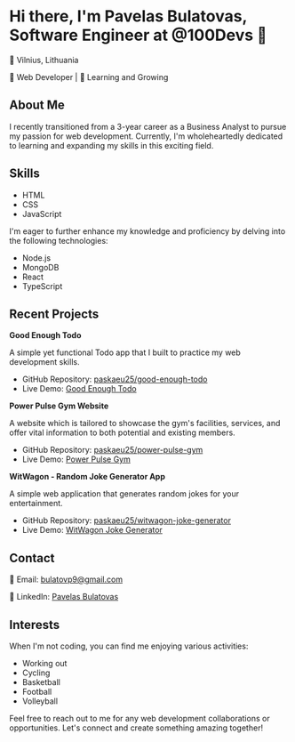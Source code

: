 
# Hi there, I'm Pavelas Bulatovas, Software Engineer at @100Devs 👋

📍 Vilnius, Lithuania

🎯 Web Developer | 🚀 Learning and Growing

## About Me

I recently transitioned from a 3-year career as a Business Analyst to pursue my passion for web development. Currently, I'm wholeheartedly dedicated to learning and expanding my skills in this exciting field.

## Skills

- HTML
- CSS
- JavaScript

I'm eager to further enhance my knowledge and proficiency by delving into the following technologies:

- Node.js
- MongoDB
- React
- TypeScript

## Recent Projects

**Good Enough Todo**

A simple yet functional Todo app that I built to practice my web development skills.

- GitHub Repository: [paskaeu25/good-enough-todo](https://github.com/paskaeu25/good-enough-todo)
- Live Demo: [Good Enough Todo](https://paskaeu25.github.io/good-enough-todo/)

**Power Pulse Gym Website**

A website which is tailored to showcase the gym's facilities, services, and offer vital information to both potential and existing members.

- GitHub Repository: [paskaeu25/power-pulse-gym](https://github.com/paskaeu25/power-pulse-gym)
- Live Demo: [Power Pulse Gym](https://paskaeu25.github.io/power-pulse-gym/)


**WitWagon - Random Joke Generator App**

A simple web application that generates random jokes for your entertainment.

- GitHub Repository: [paskaeu25/witwagon-joke-generator](https://github.com/paskaeu25/witwagon-joke-generator)
- Live Demo: [WitWagon Joke Generator](https://paskaeu25.github.io/witwagon-joke-generator/)


## Contact

📧 Email: bulatovp9@gmail.com

💼 LinkedIn: [Pavelas Bulatovas](https://www.linkedin.com/in/pavelas-bulatovas-7b43bb158/)

## Interests

When I'm not coding, you can find me enjoying various activities:

- Working out
- Cycling
- Basketball
- Football
- Volleyball

Feel free to reach out to me for any web development collaborations or opportunities. Let's connect and create something amazing together!


